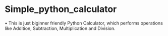 # Simple_python_calculator
• This is just biginner friendly Python Calculator,
which performs operations like Addition, Subtraction, Multiplication and Division.

